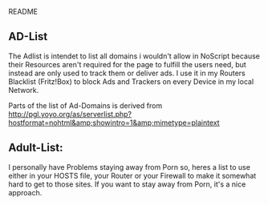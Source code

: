 README

## AD-List
The Adlist is intendet to list all domains i wouldn't allow in NoScript because their Resources aren't required for the page to fulfill the users need, but instead are only used to track them or deliver ads.
I use it in my Routers Blacklist (Fritz!Box) to block Ads and Trackers on every Device in my local Network.

Parts of the list of Ad-Domains is derived from http://pgl.yoyo.org/as/serverlist.php?hostformat=nohtml&amp;showintro=1&amp;mimetype=plaintext

## Adult-List:
I personally have Problems staying away from Porn so, heres a list to use either in your HOSTS file, your Router or your Firewall to make it somewhat hard to get to those sites.
If you want to stay away from Porn, it's a nice approach.
